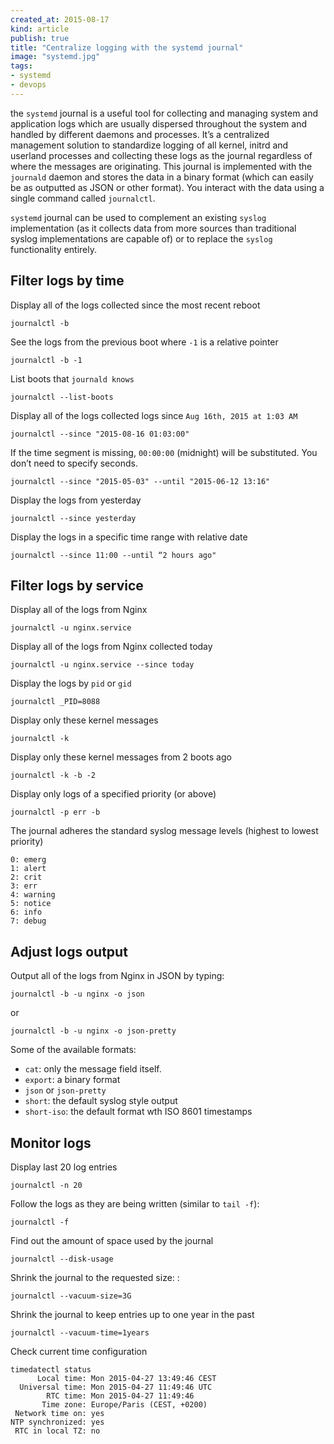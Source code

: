 ```yaml
---
created_at: 2015-08-17 
kind: article
publish: true
title: "Centralize logging with the systemd journal"
image: "systemd.jpg"
tags:
- systemd
- devops
---
```


the `systemd` journal is a useful tool for collecting and managing system and
application logs which are usually dispersed throughout the system and handled
by different daemons and processes. It’s a centralized management solution to
standardize logging of all kernel, initrd and userland processes and collecting
these logs as the journal regardless of where the messages are originating. This
journal is implemented with the `journald` daemon and stores the data in a
binary format (which can easily be as outputted as JSON or other format). You
interact with the data using a single command called `journalctl`.

`systemd` journal can be used to complement an existing `syslog` implementation
(as it collects data from more sources than traditional syslog implementations
  are capable of) or to replace the `syslog` functionality entirely.

## Filter logs by time

Display all of the logs collected since the most recent reboot

    journalctl -b

See the logs from the previous boot where `-1` is a relative pointer

    journalctl -b -1

List boots that `journald knows`

    journalctl --list-boots

Display all of the logs collected logs since `Aug 16th, 2015 at 1:03 AM`

    journalctl --since "2015-08-16 01:03:00"

If the time segment is missing, `00:00:00` (midnight) will be substituted. You don’t need to specify seconds.

    journalctl --since "2015-05-03" --until "2015-06-12 13:16"

Display the logs from yesterday

    journalctl --since yesterday

Display the logs in a specific time range with relative date

    journalctl --since 11:00 --until “2 hours ago"

## Filter logs by service

Display all of the logs from Nginx

    journalctl -u nginx.service

Display all of the logs from Nginx collected today

    journalctl -u nginx.service --since today

Display the logs by `pid` or `gid`

```
journalctl _PID=8088
```

Display only these kernel messages

    journalctl -k

Display only these kernel messages from 2 boots ago

    journalctl -k -b -2

Display only logs of a specified priority (or above)

    journalctl -p err -b

The journal adheres the standard syslog message levels (highest to lowest priority)

```
0: emerg
1: alert
2: crit
3: err
4: warning
5: notice
6: info
7: debug
```

## Adjust logs output

Output all of the logs from Nginx in JSON by typing:

    journalctl -b -u nginx -o json

or

    journalctl -b -u nginx -o json-pretty

Some of the available formats:

- `cat`: only the message field itself.
- `export`: a binary format
- `json` or `json-pretty`
- `short`: the default syslog style output
- `short-iso`: the default format wth ISO 8601 timestamps

## Monitor logs

Display last 20 log entries

    journalctl -n 20

Follow the logs as they are being written (similar to `tail -f`):

    journalctl -f

Find out the amount of space used by the journal

    journalctl --disk-usage

Shrink the journal to the requested size: :

    journalctl --vacuum-size=3G

Shrink the journal to keep entries up to one year in the past

    journalctl --vacuum-time=1years

Check current time configuration

```
timedatectl status
      Local time: Mon 2015-04-27 13:49:46 CEST
  Universal time: Mon 2015-04-27 11:49:46 UTC
        RTC time: Mon 2015-04-27 11:49:46
       Time zone: Europe/Paris (CEST, +0200)
 Network time on: yes
NTP synchronized: yes
 RTC in local TZ: no
```

